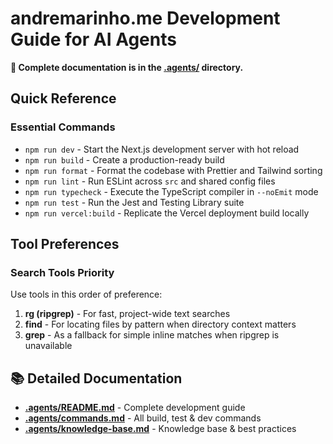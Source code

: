 # andremarinho.me Development Guide for AI Agents

**📖 Complete documentation is in the [.agents/](.agents/) directory.**

## Quick Reference

### Essential Commands

- `npm run dev` - Start the Next.js development server with hot reload
- `npm run build` - Create a production-ready build
- `npm run format` - Format the codebase with Prettier and Tailwind sorting
- `npm run lint` - Run ESLint across `src` and shared config files
- `npm run typecheck` - Execute the TypeScript compiler in `--noEmit` mode
- `npm run test` - Run the Jest and Testing Library suite
- `npm run vercel:build` - Replicate the Vercel deployment build locally

## Tool Preferences

### Search Tools Priority

Use tools in this order of preference:

1. **rg (ripgrep)** - For fast, project-wide text searches
2. **find** - For locating files by pattern when directory context matters
3. **grep** - As a fallback for simple inline matches when ripgrep is unavailable

## 📚 Detailed Documentation

- **[.agents/README.md](.agents/README.md)** - Complete development guide
- **[.agents/commands.md](.agents/commands.md)** - All build, test & dev commands
- **[.agents/knowledge-base.md](.agents/knowledge-base.md)** - Knowledge base & best practices
